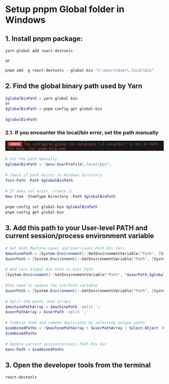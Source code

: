# Setup pnpm Global folder in Windows
## 1. Install pnpm package:

```powershell
yarn global add react-devtools
```
or
```powershell
pnpm add -g react-devtools --global-bin "C:\Users\User\.local\bin"

```
## 2. Find the global binary path used by Yarn

```powershell
$globalBinPath = yarn global bin
or
$globalBinPath = pnpm config get global-bin

$globalBinPath
```

### 2.1. If you encounter the local/bin error, set the path manually
![alt text](image.png)

```powershell
# Set the path manually
$globalBinPath = "$env:UserProfile\.local\bin";

# Check if path exists in Windows directory
Test-Path -Path $globalBinPath

# If does not exist, create it
New-Item -ItemType Directory -Path $globalBinPath

pnpm config set global-bin $globalBinPath
pnpm config get global-bin
```
## 3. Add this path to your User-level PATH and current session/process environment variable

```powershell
# Get both Machine-Level and User-Level Path Env Vars
$machinePath = [System.Environment]::GetEnvironmentVariable("Path", [System.EnvironmentVariableTarget]::Machine)
$userPath = [System.Environment]::GetEnvironmentVariable("Path", [System.EnvironmentVariableTarget]::User)

# Add Yarn Global Bin Path to User Path
[System.Environment]::SetEnvironmentVariable("Path", "$userPath;$globalBinPath", [System.EnvironmentVariableTarget]::User)

#You need to update the userPath variable
$userPath = [System.Environment]::GetEnvironmentVariable("Path", [System.EnvironmentVariableTarget]::User)

# Split the paths into arrays
$machinePathArray = $machinePath -split ';'
$userPathArray = $userPath -split ';'

# Combine them and remove duplicates by selecting unique paths
$combinedPaths = ($machinePathArray + $userPathArray | Select-Object -Unique) -join ';'
$combinedPaths

# Update current session/process Path Env Var
$env:Path = $combinedPaths
```

## 3. Open the developer tools from the terminal

```powershell
react-devtools
```
